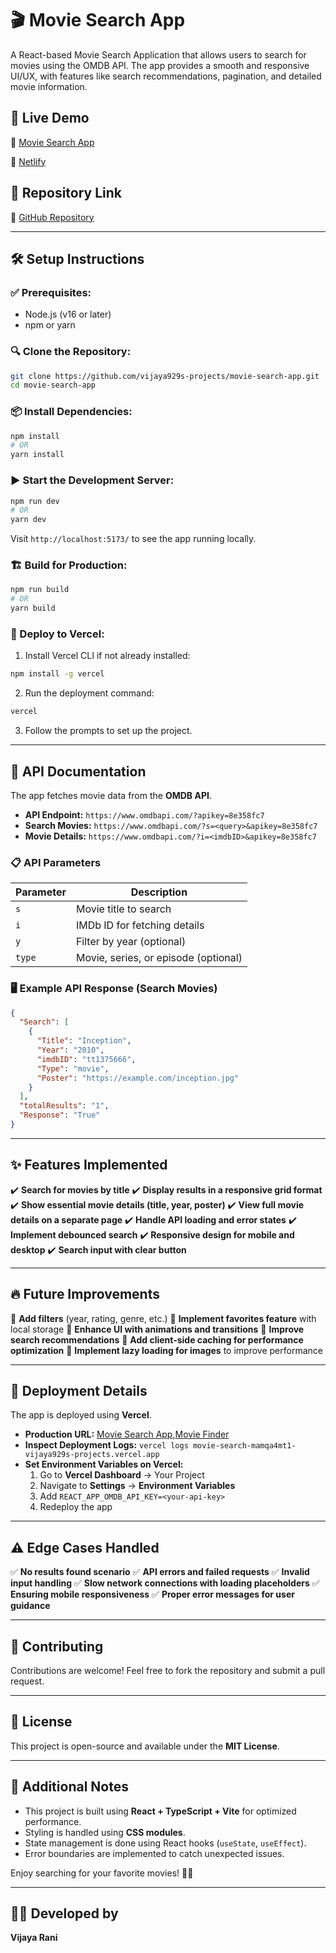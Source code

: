 # 🎬 Movie Search App

A React-based Movie Search Application that allows users to search for movies using the OMDB API. The app provides a smooth and responsive UI/UX, with features like search recommendations, pagination, and detailed movie information.

## 🚀 Live Demo
🔗 [Movie Search App](https://movie-search-r95dn5dmw-vijaya929s-projects.vercel.app/)

🔗 [Netlify](https://movie-finder-vijaya.netlify.app/)

## 📂 Repository Link
📌 [GitHub Repository](https://github.com/Kvrs16/movie-search-app)

---

## 🛠 Setup Instructions
### ✅ Prerequisites:
- Node.js (v16 or later)
- npm or yarn

### 🔍 Clone the Repository:
```sh
git clone https://github.com/vijaya929s-projects/movie-search-app.git
cd movie-search-app
```

### 📦 Install Dependencies:
```sh
npm install
# OR
yarn install
```

### ▶️ Start the Development Server:
```sh
npm run dev
# OR
yarn dev
```
Visit `http://localhost:5173/` to see the app running locally.

### 🏗️ Build for Production:
```sh
npm run build
# OR
yarn build
```

### 🚀 Deploy to Vercel:
1. Install Vercel CLI if not already installed:
```sh
npm install -g vercel
```
2. Run the deployment command:
```sh
vercel
```
3. Follow the prompts to set up the project.

---

## 📡 API Documentation
The app fetches movie data from the **OMDB API**.

- **API Endpoint:** `https://www.omdbapi.com/?apikey=8e358fc7`
- **Search Movies:** `https://www.omdbapi.com/?s=<query>&apikey=8e358fc7`
- **Movie Details:** `https://www.omdbapi.com/?i=<imdbID>&apikey=8e358fc7`

### 📋 API Parameters
| Parameter  | Description |
|------------|-------------|
| `s` | Movie title to search |
| `i` | IMDb ID for fetching details |
| `y` | Filter by year (optional) |
| `type` | Movie, series, or episode (optional) |

### 🖥️ Example API Response (Search Movies)
```json
{
  "Search": [
    {
      "Title": "Inception",
      "Year": "2010",
      "imdbID": "tt1375666",
      "Type": "movie",
      "Poster": "https://example.com/inception.jpg"
    }
  ],
  "totalResults": "1",
  "Response": "True"
}
```

---

## ✨ Features Implemented
✔️ **Search for movies by title**
✔️ **Display results in a responsive grid format**
✔️ **Show essential movie details (title, year, poster)**
✔️ **View full movie details on a separate page**
✔️ **Handle API loading and error states**
✔️ **Implement debounced search**
✔️ **Responsive design for mobile and desktop**
✔️ **Search input with clear button**

---

## 🔥 Future Improvements
🔹 **Add filters** (year, rating, genre, etc.)
🔹 **Implement favorites feature** with local storage
🔹 **Enhance UI with animations and transitions**
🔹 **Improve search recommendations**
🔹 **Add client-side caching for performance optimization**
🔹 **Implement lazy loading for images** to improve performance

---

## 📝 Deployment Details
The app is deployed using **Vercel**.
- **Production URL:** [Movie Search App](https://movie-search-r95dn5dmw-vijaya929s-projects.vercel.app/),[Movie Finder](https://movie-finder-vijaya.netlify.app/)
- **Inspect Deployment Logs:** `vercel logs movie-search-mamqa4mt1-vijaya929s-projects.vercel.app`
- **Set Environment Variables on Vercel:**
  1. Go to **Vercel Dashboard** → Your Project
  2. Navigate to **Settings** → **Environment Variables**
  3. Add `REACT_APP_OMDB_API_KEY=<your-api-key>`
  4. Redeploy the app

---

## ⚠️ Edge Cases Handled
✅ **No results found scenario**
✅ **API errors and failed requests**
✅ **Invalid input handling**
✅ **Slow network connections with loading placeholders**
✅ **Ensuring mobile responsiveness**
✅ **Proper error messages for user guidance**

---

## 🤝 Contributing
Contributions are welcome! Feel free to fork the repository and submit a pull request.

---

## 📜 License
This project is open-source and available under the **MIT License**.

---

## 📌 Additional Notes
- This project is built using **React + TypeScript + Vite** for optimized performance.
- Styling is handled using **CSS modules**.
- State management is done using React hooks (`useState`, `useEffect`).
- Error boundaries are implemented to catch unexpected issues.

Enjoy searching for your favorite movies! 🎥🍿

---

## 👩‍💻 Developed by
**Vijaya Rani**

